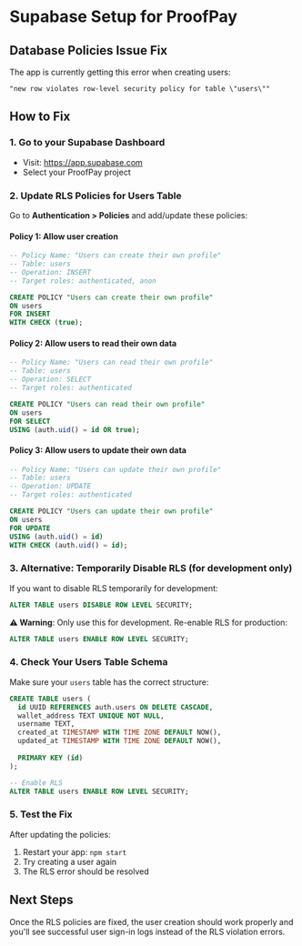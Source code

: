 # Supabase Setup for ProofPay

## Database Policies Issue Fix

The app is currently getting this error when creating users:
```
"new row violates row-level security policy for table \"users\""
```

## How to Fix

### 1. **Go to your Supabase Dashboard**
- Visit: https://app.supabase.com
- Select your ProofPay project

### 2. **Update RLS Policies for Users Table**

Go to **Authentication > Policies** and add/update these policies:

#### **Policy 1: Allow user creation**
```sql
-- Policy Name: "Users can create their own profile"
-- Table: users
-- Operation: INSERT
-- Target roles: authenticated, anon

CREATE POLICY "Users can create their own profile" 
ON users 
FOR INSERT 
WITH CHECK (true);
```

#### **Policy 2: Allow users to read their own data**
```sql
-- Policy Name: "Users can read their own profile"
-- Table: users  
-- Operation: SELECT
-- Target roles: authenticated

CREATE POLICY "Users can read their own profile"
ON users
FOR SELECT
USING (auth.uid() = id OR true);
```

#### **Policy 3: Allow users to update their own data**
```sql
-- Policy Name: "Users can update their own profile" 
-- Table: users
-- Operation: UPDATE
-- Target roles: authenticated

CREATE POLICY "Users can update their own profile"
ON users
FOR UPDATE
USING (auth.uid() = id)
WITH CHECK (auth.uid() = id);
```

### 3. **Alternative: Temporarily Disable RLS (for development only)**

If you want to disable RLS temporarily for development:

```sql
ALTER TABLE users DISABLE ROW LEVEL SECURITY;
```

**⚠️ Warning**: Only use this for development. Re-enable RLS for production:
```sql
ALTER TABLE users ENABLE ROW LEVEL SECURITY;
```

### 4. **Check Your Users Table Schema**

Make sure your `users` table has the correct structure:

```sql
CREATE TABLE users (
  id UUID REFERENCES auth.users ON DELETE CASCADE,
  wallet_address TEXT UNIQUE NOT NULL,
  username TEXT,
  created_at TIMESTAMP WITH TIME ZONE DEFAULT NOW(),
  updated_at TIMESTAMP WITH TIME ZONE DEFAULT NOW(),
  
  PRIMARY KEY (id)
);

-- Enable RLS
ALTER TABLE users ENABLE ROW LEVEL SECURITY;
```

### 5. **Test the Fix**

After updating the policies:
1. Restart your app: `npm start`
2. Try creating a user again
3. The RLS error should be resolved

## Next Steps

Once the RLS policies are fixed, the user creation should work properly and you'll see successful user sign-in logs instead of the RLS violation errors.